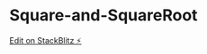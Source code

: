 # Square-and-SquareRoot

[Edit on StackBlitz ⚡️](https://stackblitz.com/edit/stackblitz-starters-aesb4t)